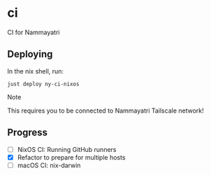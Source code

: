 # ci
CI for Nammayatri

## Deploying

In the nix shell, run:

```
just deploy ny-ci-nixos
```

>[!NOTE]
> This requires you to be connected to Nammayatri Tailscale network!

## Progress

- [ ] NixOS CI: Running GitHub runners
- [x] Refactor to prepare for multiple hosts
- [ ] macOS CI: nix-darwin

